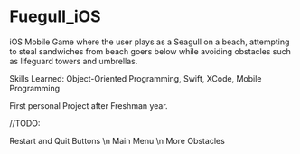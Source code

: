 # Fuegull_iOS

iOS Mobile Game where the user plays as a Seagull on a beach, attempting to steal sandwiches from beach goers below while avoiding obstacles such as lifeguard towers and umbrellas.

Skills Learned: Object-Oriented Programming, Swift, XCode, Mobile Programming

First personal Project after Freshman year.

//TODO:

Restart and Quit Buttons \n
Main Menu \n
More Obstacles



